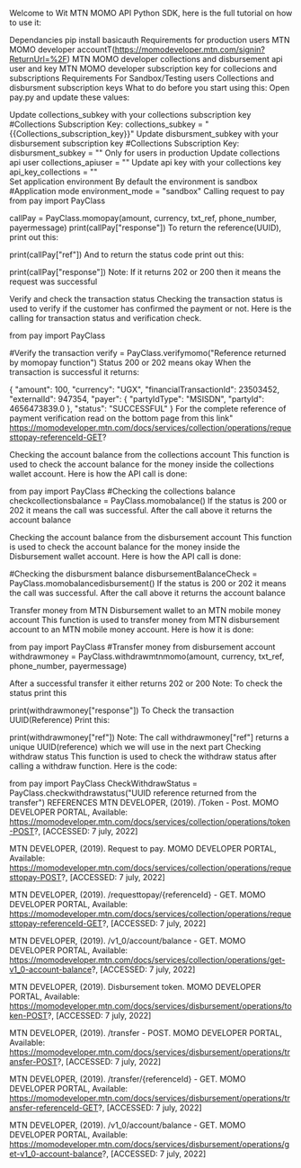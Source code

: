Welcome to Wit MTN MOMO API Python SDK, here is the full tutorial on how to use it:

Dependancies
pip install basicauth
Requirements for production users
MTN MOMO developer accountT(https://momodeveloper.mtn.com/signin?ReturnUrl=%2F)
MTN MOMO developer collections and disbursement api user and key
MTN MOMO developer subscription key for collecions and subscriptions
Requirements For Sandbox/Testing users
Collections and disbursment subscription keys
What to do before you start using this:
Open pay.py and update these values:

Update collections_subkey with your collections subscription key
#Collections Subscription Key:
collections_subkey = "{{Collections_subscription_key}}"
Update disbursment_subkey with your disbursement subscription key
#Collections Subscription Key:
disbursment_subkey = ""
Only for users in production Update collections api user
    collections_apiuser = ""     Update api key with your collections key     api_key_collections = ""    
Set application environment By default the environment is sandbox
#Application mode
environment_mode = "sandbox"
Calling request to pay
from pay import PayClass

callPay = PayClass.momopay(amount, currency, txt_ref, phone_number, payermessage)
print(callPay["response"])
To return the reference(UUID), print out this:

print(callPay["ref"]) 
And to return the status code print out this:

print(callPay["response"])
Note: If it returns 202 or 200 then it means the request was successful

Verify and check the transaction status
Checking the transaction status is used to verify if the customer has confirmed the payment or not. Here is the calling for transaction status and verification check.

from pay import PayClass

#Verify the transaction
verify = PayClass.verifymomo("Reference returned by momopay function")
Status 200 or 202 means okay When the transaction is successful it returns:

{
 "amount": 100,
 "currency": "UGX",
 "financialTransactionId": 23503452,
 "externalId": 947354,
 "payer": {
   "partyIdType": "MSISDN",
   "partyId": 4656473839.0
 },
 "status": "SUCCESSFUL"
}
For the complete reference of payment verification read on the bottom page from this link" https://momodeveloper.mtn.com/docs/services/collection/operations/requesttopay-referenceId-GET?

Checking the account balance from the collections account
This function is used to check the account balance for the money inside the collections wallet account. Here is how the API call is done:

from pay import PayClass
#Checking the collections balance
checkcollectionsbalance = PayClass.momobalance()
If the status is 200 or 202 it means the call was successful. After the call above it returns the account balance

Checking the account balance from the disbursement account
This function is used to check the account balance for the money inside the Disbursement wallet account. Here is how the API call is done:

#Checking the disbursment balance
disbursementBalanceCheck = PayClass.momobalancedisbursement()
If the status is 200 or 202 it means the call was successful. After the call above it returns the account balance

Transfer money from MTN Disbursement wallet to an MTN mobile money account
This function is used to transfer money from MTN disbursement account to an MTN mobile money account. Here is how it is done:

from pay import PayClass
#Transfer money from disbursement account
withdrawmoney = PayClass.withdrawmtnmomo(amount, currency, txt_ref, phone_number, payermessage)

After a successful transfer it either returns 202 or 200 Note: To check the status print this

print(withdrawmoney["response"])
To Check the transaction UUID(Reference) Print this:

print(withdrawmoney["ref"])
Note: The call withdrawmoney["ref"] returns a unique UUID(reference) which we will use in the next part
Checking withdraw status
This function is used to check the withdraw status after calling a withdraw function. Here is the code:

from pay import PayClass
CheckWithdrawStatus = PayClass.checkwithdrawstatus("UUID reference returned from the transfer")
REFERENCES
MTN DEVELOPER, (2019). /Token - Post. MOMO DEVELOPER PORTAL, Available: https://momodeveloper.mtn.com/docs/services/collection/operations/token-POST?, [ACCESSED: 7 july, 2022]

MTN DEVELOPER, (2019). Request to pay. MOMO DEVELOPER PORTAL, Available: https://momodeveloper.mtn.com/docs/services/collection/operations/requesttopay-POST?, [ACCESSED: 7 july, 2022]

MTN DEVELOPER, (2019). /requesttopay/{referenceId} - GET. MOMO DEVELOPER PORTAL, Available: https://momodeveloper.mtn.com/docs/services/collection/operations/requesttopay-referenceId-GET?, [ACCESSED: 7 july, 2022]

MTN DEVELOPER, (2019). /v1_0/account/balance - GET. MOMO DEVELOPER PORTAL, Available: https://momodeveloper.mtn.com/docs/services/collection/operations/get-v1_0-account-balance?, [ACCESSED: 7 july, 2022]

MTN DEVELOPER, (2019). Disbursement token. MOMO DEVELOPER PORTAL, Available: https://momodeveloper.mtn.com/docs/services/disbursement/operations/token-POST?, [ACCESSED: 7 july, 2022]

MTN DEVELOPER, (2019). /transfer - POST. MOMO DEVELOPER PORTAL, Available: https://momodeveloper.mtn.com/docs/services/disbursement/operations/transfer-POST?, [ACCESSED: 7 july, 2022]

MTN DEVELOPER, (2019). /transfer/{referenceId} - GET. MOMO DEVELOPER PORTAL, Available: https://momodeveloper.mtn.com/docs/services/disbursement/operations/transfer-referenceId-GET?, [ACCESSED: 7 july, 2022]

MTN DEVELOPER, (2019). /v1_0/account/balance - GET. MOMO DEVELOPER PORTAL, Available: https://momodeveloper.mtn.com/docs/services/disbursement/operations/get-v1_0-account-balance?, [ACCESSED: 7 july, 2022]
